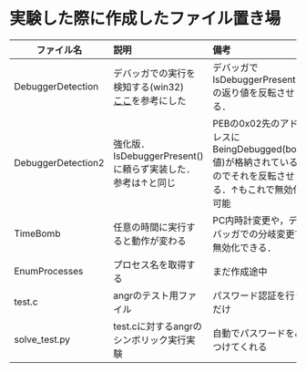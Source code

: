 # 実験した際に作成したファイル置き場
|ファイル名|説明|備考|
|----|:---|:---|
|DebuggerDetection|デバッガでの実行を検知する(win32)<br>[ここ](https://www.mbsd.jp/research/20200910.html)を参考にした|デバッガでIsDebuggerPresent()の返り値を反転させる．|
|DebuggerDetection2|強化版．IsDebuggerPresent()に頼らず実装した．参考は↑と同じ|PEBの0x02先のアドレスにBeingDebugged(bool値)が格納されているのでそれを反転させる．↑もこれで無効化可能|
|TimeBomb|任意の時間に実行すると動作が変わる|PC内時計変更や，デバッガでの分岐変更で無効化できる．|
|EnumProcesses|プロセス名を取得する|まだ作成途中|
|test.c|angrのテスト用ファイル|パスワード認証を行うだけ|
|solve_test.py|test.cに対するangrのシンボリック実行実験|自動でパスワードをみつけてくれる|